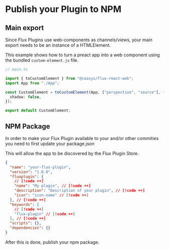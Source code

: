 # Publish your Plugin to NPM

## Main export

Since Flux Plugins use web-components as channels/views, your main export needs to be an instance of a HTMLElement.

This example shows how to turn a preact app into a web component using the bundled `custom-element.js` file.

```ts
// main.ts

import { toCustomElement } from "@coasys/flux-react-web";
import App from "./App";

const CustomElement = toCustomElement(App, ["perspective", "source"], {
  shadow: false,
});

export default CustomElement;
```

## NPM Package

In order to make your Flux Plugin available to your and/or other commities you need to first update your package.json

This will allow the app to be discovered by the Flux Plugin Store.

```json
{
  "name": "your-flux-plugin",
  "version": "1.0.0",
  "fluxplugin": {
    // [!code ++]
    "name": "My plugin", // [!code ++]
    "description": "Description of your plugin", // [!code ++]
    "icon": "icon-name" // [!code ++]
  }, // [!code ++]
  "keywords": [
    // [!code ++]
    "flux-plugin" // [!code ++]
  ], // [!code ++]
  "scripts": {},
  "dependencies": {}
}
```

After this is done, publish your npm package.
